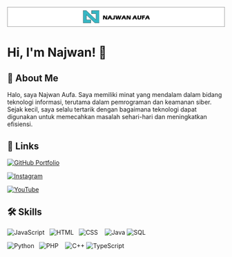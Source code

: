 
![Logo](Untitled-7.jpg)


# Hi, I'm Najwan! 👋


## 🚀 About Me
Halo, saya Najwan Aufa. Saya memiliki minat yang mendalam dalam bidang teknologi informasi, terutama dalam pemrograman dan keamanan siber. Sejak kecil, saya selalu tertarik dengan bagaimana teknologi dapat digunakan untuk memecahkan masalah sehari-hari dan meningkatkan efisiensi.


## 🔗 Links
[![GitHub Portfolio](https://img.shields.io/badge/GitHub-Portfolio-%23181717.svg?style=flat&logo=github&logoColor=white)](https://najwan-aufa.github.io/my-portfolio/)

[![Instagram](https://img.shields.io/badge/Instagram-%23E4405F.svg?style=flat&logo=Instagram&logoColor=white)](https://www.instagram.com/_najwanaufa)

[![YouTube](https://img.shields.io/badge/YouTube-%23FF0000.svg?style=flat&logo=YouTube&logoColor=white)](https://www.youtube.com/@najwanaufa3047)

## 🛠 Skills
![JavaScript](https://img.shields.io/badge/-JavaScript-F7DF1E?style=flat&logo=javascript&logoColor=black)&nbsp;&nbsp;&nbsp;![HTML](https://img.shields.io/badge/-HTML5-E34F26?style=flat&logo=html5&logoColor=white)&nbsp;&nbsp;&nbsp;![CSS](https://img.shields.io/badge/-CSS-1572B6?style=flat&logo=css3&logoColor=white)&nbsp;&nbsp;&nbsp; ![Java](https://img.shields.io/badge/Java-ED8B00?style=flat&logo=java&logoColor=white) ![SQL](https://img.shields.io/badge/SQL-336791?style=flat&logo=postgresql&logoColor=white)



![Python](https://img.shields.io/badge/-Python-3776AB?style=flat&logo=python&logoColor=white)&nbsp;&nbsp;&nbsp;![PHP](https://img.shields.io/badge/-PHP-777BB4?style=flat&logo=php&logoColor=white)&nbsp;&nbsp;&nbsp; ![C++](https://img.shields.io/badge/C%2B%2B-blue?style=flat&logo=c%2B%2B) ![TypeScript](https://img.shields.io/badge/TypeScript-3178C6?style=flat&logo=typescript&logoColor=white)


